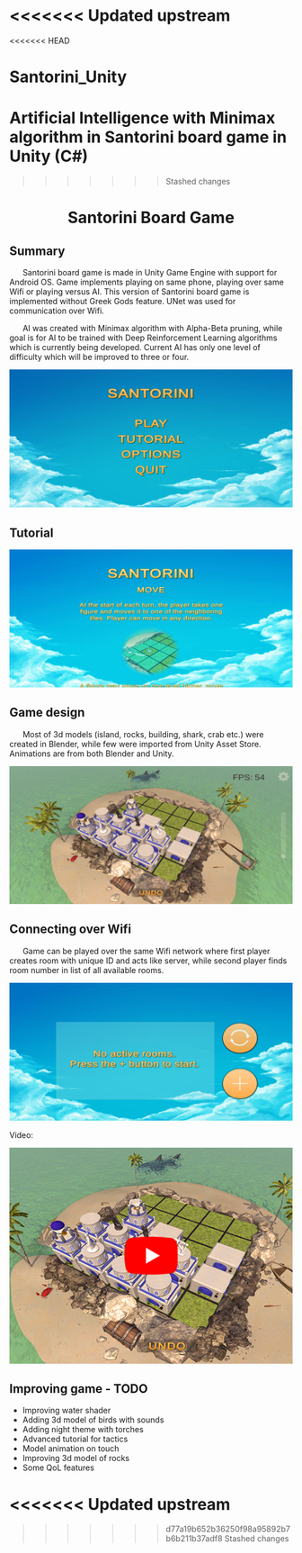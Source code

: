 <<<<<<< Updated upstream
=======
<<<<<<< HEAD
# Santorini_Unity
Artificial Intelligence with Minimax algorithm in Santorini board game in Unity (C#)
=======
>>>>>>> Stashed changes
# <p style="text-align: center;"> Santorini Board Game</p>

## Summary
&nbsp;&nbsp;&nbsp;&nbsp;&nbsp;&nbsp;Santorini board game is made in Unity Game Engine with support for Android OS. Game implements playing on same phone, playing over same Wifi or playing versus AI. This version of Santorini board game is implemented without Greek Gods feature. UNet was used for communication over Wifi. 
   
&nbsp;&nbsp;&nbsp;&nbsp;&nbsp;&nbsp;AI was created with Minimax algorithm with Alpha-Beta pruning, while goal is for AI to be trained with Deep Reinforcement Learning algorithms which is currently being developed. Current AI has only one level of difficulty which will be improved to three or four.
  
![](images/Welcome_screen.jpg)

## Tutorial  
![](images/Tutorial.jpg)

## Game design
&nbsp;&nbsp;&nbsp;&nbsp;&nbsp;&nbsp;Most of 3d models (island, rocks, building, shark, crab etc.) were created in Blender, while few were imported from Unity Asset Store. Animations are from both Blender and Unity.

![](images/game_design.jpg)

## Connecting over Wifi
&nbsp;&nbsp;&nbsp;&nbsp;&nbsp;&nbsp;Game can be played over the same Wifi network where first player creates room with unique ID and acts like server, while second player finds room number in list of all available rooms.

![](images/Wifi1.jpg)

Video:

[![Video](images/youtube.jpg)](https://youtu.be/q1SbFl1041k)

## Improving game - TODO
* Improving water shader
* Adding 3d model of birds with sounds
* Adding night theme with torches
* Advanced tutorial for tactics
* Model animation on touch
* Improving 3d model of rocks
* Some QoL features




<<<<<<< Updated upstream
=======
>>>>>>> d77a19b652b36250f98a95892b7b6b211b37adf8
>>>>>>> Stashed changes
